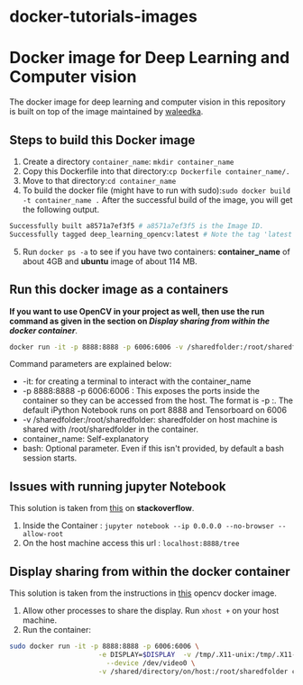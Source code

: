 # docker-tutorials-images

# Docker image for Deep Learning and Computer vision
The docker image for deep learning and computer vision in this repository is built on top of the image maintained by [waleedka](https://github.com/waleedka).

## Steps to build this Docker image
1. Create a directory `container_name`: `mkdir container_name`
2. Copy this Dockerfile into that directory:`cp Dockerfile container_name/.`
3. Move to that directory:`cd container_name`
4. To build the docker file (might have to run with sudo):`sudo docker build -t container_name .`
After the successful build of the image, you will get the following output.
```bash
Successfully built a8571a7ef3f5 # a8571a7ef3f5 is the Image ID.
Successfully tagged deep_learning_opencv:latest # Note the tag 'latest'. 'deep_learning_opencv' is the container name.
```
5. Run `docker ps -a` to see if you have two containers: __container\_name__ of about 4GB and __ubuntu__ image of about 114 MB.

## Run this docker image as a containers
__If you want to use OpenCV in your project as well, then use the run command as given in the section on *Display sharing from within the docker container*__.
```bash
docker run -it -p 8888:8888 -p 6006:6006 -v /sharedfolder:/root/sharedfolder container-name bash
```
Command parameters are explained below:
* -it: for creating a terminal to interact with the container_name
* -p 8888:8888 -p 6006:6006 : This exposes the ports inside the container so they can be accessed from the
                             host. The format is -p <host-port>:<container-port>. The default iPython Notebook
                             runs on port 8888 and Tensorboard on 6006
*  -v /sharedfolder:/root/sharedfolder: sharedfolder on host machine is shared with /root/sharedfolder in the container.
* container_name: Self-explanatory
* bash: Optional parameter. Even if this isn't provided, by default a bash session starts.

## Issues with running jupyter Notebook
This solution is taken from [this](https://stackoverflow.com/questions/38830610/access-jupyter-notebook-running-on-docker-container) on __stackoverflow__.
1. Inside the Container : `jupyter notebook --ip 0.0.0.0 --no-browser --allow-root`
2. On the host machine access this url : `localhost:8888/tree`

## Display sharing from within the docker container
This solution is taken from the instructions in  [this](https://github.com/oreillymedia/Learning-OpenCV-3_examples/blob/master/Dockerfile) opencv docker image.

1. Allow other processes to share the display. Run `xhost +` on your host machine.
2. Run the container:
```bash
sudo docker run -it -p 8888:8888 -p 6006:6006 \
	                  -e DISPLAY=$DISPLAY  -v /tmp/.X11-unix:/tmp/.X11-unix \
		                --device /dev/video0 \
	                  -v /shared/directory/on/host:/root/sharedfolder container-name bash
```      

‌​
